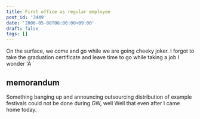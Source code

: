 ```yaml
---
title: First office as regular employee
post_id: '3449'
date: '2006-05-08T08:00:00+09:00'
draft: false
tags: []
---
```


On the surface, we come and go while we are going cheeky joker. I forgot to take the graduation certificate and leave time to go while taking a job I wonder 'A `

## memorandum

Something banging up and announcing outsourcing distribution of example festivals could not be done during GW, well Well that even after I came home today.
